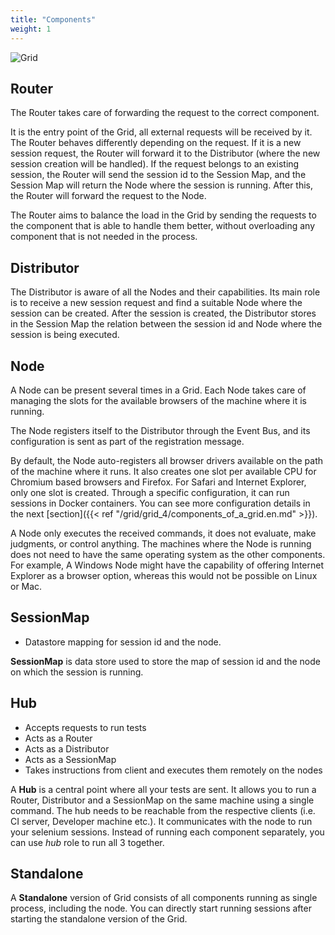 ```yaml
---
title: "Components"
weight: 1
---
```


![Grid](/images/grid_4.png)

## Router

The Router takes care of forwarding the request to the correct component.

It is the entry point of the Grid, all external requests will be received by it.
The Router behaves differently depending on the request. If it is a new session
request, the Router will forward it to the Distributor (where the new session 
creation will be handled). If the request belongs to an existing session, the
Router will send the session id to the Session Map, and the Session Map will 
return the Node where the session is running. After this, the Router will
forward the request to the Node.

The Router aims to balance the load in the Grid by sending the requests to the
component that is able to handle them better, without overloading any component
that is not needed in the process.

## Distributor

The Distributor is aware of all the Nodes and their capabilities. Its main role is
to receive a new session request and find a suitable Node where the session can be
created. After the session is created, the Distributor stores in the Session Map
the relation between the session id and Node where the session is being executed. 

## Node

A Node can be present several times in a Grid. Each Node takes care of managing
the slots for the available browsers of the machine where it is running.

The Node registers itself to the Distributor through the Event Bus, and its
configuration is sent as part of the registration message.

By default, the Node auto-registers all browser drivers available on the path of
the machine where it runs. It also creates one slot per available CPU for Chromium
based browsers and Firefox. For Safari and Internet Explorer, only one slot is created.
Through a specific configuration, it can run sessions in Docker containers. You can see
more configuration details in the next [section]({{< ref "/grid/grid_4/components_of_a_grid.en.md" >}}).

A Node only executes the received commands, it does not evaluate, make judgments,
or control anything. The machines where the Node is running does not need to have
the same operating system as the other components. For example, A Windows Node 
might have the capability of offering Internet Explorer as a browser option,
whereas this would not be possible on Linux or Mac.

## SessionMap
* Datastore mapping for session id and the node.

__SessionMap__ is data store used to store the map of session id and the node on which the session is running.


## Hub
* Accepts requests to run tests
* Acts as a Router
* Acts as a Distributor
* Acts as a SessionMap
* Takes instructions from client and executes them remotely on the nodes

A __Hub__ is a central point where all your tests are sent.
It allows you to run a Router, Distributor and a SessionMap on the same machine using a single command. 
The hub needs to be reachable from the respective clients (i.e. CI server, Developer machine etc.). 
It communicates with the node to run your selenium sessions. Instead of running each component separately, 
you can use _hub_ role to run all 3 together.

## Standalone

A __Standalone__ version of Grid consists of all components running as single process, including the node.
You can directly start running sessions after starting the standalone version of the Grid.
